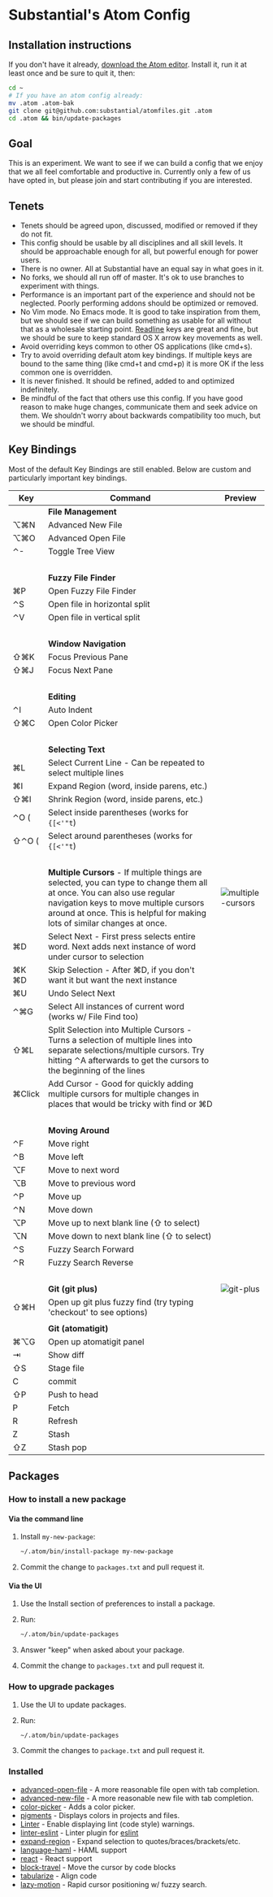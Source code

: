 # Substantial's Atom Config

## Installation instructions

If you don't have it already, [download the Atom editor](https://atom.io/). Install it, run it at least once and be sure to quit it, then:


```bash
cd ~
# If you have an atom config already:
mv .atom .atom-bak
git clone git@github.com:substantial/atomfiles.git .atom
cd .atom && bin/update-packages
```

## Goal

This is an experiment. We want to see if we can build a config that we enjoy that we all feel comfortable and productive in. Currently only a few of us have opted in, but please join and start contributing if you are interested.

## Tenets

* Tenets should be agreed upon, discussed, modified or removed if they do not fit.
* This config should be usable by all disciplines and all skill levels. It should be approachable enough for all, but powerful enough for power users.
* There is no owner. All at Substantial have an equal say in what goes in it.
* No forks, we should all run off of master. It's ok to use branches to experiment with things.
* Performance is an important part of the experience and should not be neglected. Poorly performing addons should be optimized or removed.
* No Vim mode. No Emacs mode. It is good to take inspiration from them, but we should see if we can build something as usable for all without that as a wholesale starting point. [Readline](http://www.catonmat.net/download/readline-emacs-editing-mode-cheat-sheet.pdf) keys are great and fine, but we should be sure to keep standard OS X arrow key movements as well.
* Avoid overriding keys common to other OS applications (like cmd+s).
* Try to avoid overriding default atom key bindings. If multiple keys are bound
  to the same thing (like cmd+t and cmd+p) it is more OK if the less common one
  is overridden.
* It is never finished. It should be refined, added to  and optimized indefinitely.
* Be mindful of the fact that others use this config. If you have good reason to make huge changes, communicate them and seek advice on them. We shouldn't worry about backwards compatibility too much, but we should be mindful.

## Key Bindings

Most of the default Key Bindings are still enabled. Below are custom and particularly important key bindings.

Key                 | Command | Preview
---                 | --- | ---
                    | **File Management** |
&#x2325;&#x2318;N   | Advanced New File |
&#x2325;&#x2318;O   | Advanced Open File |
&#x2303;-           | Toggle Tree View |
&nbsp;              | |
                    | **Fuzzy File Finder** |
&#x2318;P           | Open Fuzzy File Finder |
&#x2303;S           | Open file in horizontal split |
&#x2303;V           | Open file in vertical split |
&nbsp;              | |
                    | **Window Navigation** |
&#x21E7;&#x2318;K   | Focus Previous Pane |
&#x21E7;&#x2318;J   | Focus Next Pane |
&nbsp;              | |
                    | **Editing** |
&#x2303;I           | Auto Indent |
&#x21E7;&#x2318;C   | Open Color Picker |
&nbsp;              | |
                    | **Selecting Text** |
&#x2318;L           | Select Current Line - Can be repeated to select multiple lines |
&#x2318;I           | Expand Region (word, inside parens, etc.) |
&#x21E7;&#x2318;I   | Shrink Region (word, inside parens, etc.) |
&#x2303;O (         | Select inside parentheses (works for `{[<'"t`) |
&#x21E7;&#x2303;O ( | Select around parentheses (works for `{[<'"t`) |
&nbsp;              | |
                    | **Multiple Cursors** - If multiple things are selected, you can type to change them all at once. You can also use regular navigation keys to move multiple cursors around at once. This is helpful for making lots of similar changes at once. | ![multiple-cursors](https://cloud.githubusercontent.com/assets/8588/8748680/117f7748-2c51-11e5-9366-3280cef0222d.gif)
&#x2318;D           | Select Next - First press selects entire word. Next adds next instance of word under cursor to selection |
&#x2318;K &#x2318;D | Skip Selection - After &#x2318;D, if you don't want it but want the next instance |
&#x2318;U           | Undo Select Next |
&#x2303;&#x2318;G   | Select All instances of current word (works w/ File Find too) |
&#x21E7;&#x2318;L   | Split Selection into Multiple Cursors - Turns a selection of multiple lines into separate selections/multiple cursors. Try hitting &#x2303;A afterwards to get the cursors to the beginning of the lines |
&#x2318;Click       | Add Cursor - Good for quickly adding multiple cursors for multiple changes in places that would be tricky with find or &#x2318;D |
&nbsp;              | |
                    | **Moving Around** |
&#x2303;F           | Move right |
&#x2303;B           | Move left |
&#x2325;F           | Move to next word |
&#x2325;B           | Move to previous word |
&#x2303;P           | Move up |
&#x2303;N           | Move down |
&#x2325;P           | Move up to next blank line (&#x21E7; to select) |
&#x2325;N           | Move down to next blank line (&#x21E7; to select) |
&#x2303;S           | Fuzzy Search Forward |
&#x2303;R           | Fuzzy Search Reverse |
&nbsp;              | |
                    | **Git (git plus)** | ![git-plus](https://cloud.githubusercontent.com/assets/12339/8751823/8b38209a-2c64-11e5-8041-aa803b1dd8b6.gif)
&#x21E7;&#x2318;H   | Open up git plus fuzzy find (try typing 'checkout' to see options) |
                    |
                    | **Git (atomatigit)** |
&#x2318;&#x2325;G   | Open up atomatigit panel |
&#x21E5;            | Show diff |
&#x21E7;S           | Stage file |
C                   | commit |
&#x21E7;P           | Push to head |
P                   | Fetch |
R                   | Refresh |
Z                   | Stash |
&#x21E7;Z           | Stash pop |

<!--
&#x21E7; shift
&#x2325; opt
&#x2318; cmd
&#x2303; ctrl
&#x21E5; tab
-->

## Packages

### How to install a new package

#### Via the command line

1. Install `my-new-package`:

   ```bash
   ~/.atom/bin/install-package my-new-package
   ```
2. Commit the change to `packages.txt` and pull request it.

#### Via the UI

1. Use the Install section of preferences to install a package.
2. Run:

    ```bash
    ~/.atom/bin/update-packages
    ```
3. Answer "keep" when asked about your package.
4. Commit the change to `packages.txt` and pull request it.

### How to upgrade packages

1. Use the UI to update packages.
2. Run:

    ```bash
    ~/.atom/bin/update-packages
    ```
3. Commit the changes to `package.txt` and pull request it.

### Installed

* [advanced-open-file](https://atom.io/packages/advanced-open-file) - A more
  reasonable file open with tab completion.
* [advanced-new-file](https://atom.io/packages/advanced-new-file) - A more
  reasonable new file with tab completion.
* [color-picker](https://atom.io/packages/color-picker) - Adds a color picker.
* [pigments](https://atom.io/packages/pigments) - Displays colors in projects
  and files.
* [Linter](https://atom.io/packages/linter) - Enable displaying lint (code
  style) warnings.
* [linter-eslint](https://atom.io/packages/linter-eslint) - Linter plugin for
  [eslint](https://atom.io/packages/linter-eslint)
* [expand-region](https://atom.io/packages/expand-region) - Expand selection to
  quotes/braces/brackets/etc.
* [language-haml](https://atom.io/packages/language-haml) - HAML support
* [react](https://atom.io/packages/react) - React support
* [block-travel](https://atom.io/packages/block-travel) - Move the cursor by code blocks
* [tabularize](https://atom.io/packages/tabularize) - Align code
* [lazy-motion](https://atom.io/packages/lazy-motion) - Rapid cursor
  positioning w/ fuzzy search.
